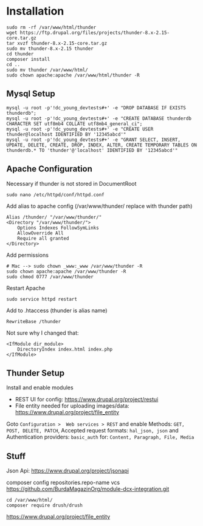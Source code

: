 # Installation

    sudo rm -rf /var/www/html/thunder
    wget https://ftp.drupal.org/files/projects/thunder-8.x-2.15-core.tar.gz
    tar xvzf thunder-8.x-2.15-core.tar.gz
    sudo mv thunder-8.x-2.15 thunder
    cd thunder
    composer install
    cd ..
    sudo mv thunder /var/www/html/
    sudo chown apache:apache /var/www/html/thunder -R


## Mysql Setup

    mysql -u root -p'!dc_young_devtests#+' -e "DROP DATABASE IF EXISTS thunderdb";
    mysql -u root -p'!dc_young_devtests#+' -e "CREATE DATABASE thunderdb CHARACTER SET utf8mb4 COLLATE utf8mb4_general_ci";
    mysql -u root -p'!dc_young_devtests#+' -e "CREATE USER thunder@localhost IDENTIFIED BY '12345abcd'"
    mysql -u root -p'!dc_young_devtests#+' -e "GRANT SELECT, INSERT, UPDATE, DELETE, CREATE, DROP, INDEX, ALTER, CREATE TEMPORARY TABLES ON thunderdb.* TO 'thunder'@'localhost' IDENTIFIED BY '12345abcd'"


## Apache Configuration

Necessary if thunder is not stored in DocumentRoot

    sudo nano /etc/httpd/conf/httpd.conf

Add alias to apache config (/var/www/thunder/ replace with thunder path)

    Alias /thunder/ "/var/www/thunder/"
    <Directory "/var/www/thunder/">
        Options Indexes FollowSymLinks
        AllowOverride All
        Require all granted
    </Directory>

Add permissions

    # Mac --> sudo chown _www:_www /var/www/thunder -R
    sudo chown apache:apache /var/www/thunder -R
    sudo chmod 0777 /var/www/thunder

Restart Apache

    sudo service httpd restart

Add to .htaccess (thunder is alias name)

    RewriteBase /thunder

Not sure why I changed that:

    <IfModule dir_module>
        DirectoryIndex index.html index.php
    </IfModule>


## Thunder Setup

Install and enable modules
* REST UI for config: https://www.drupal.org/project/restui
* File entity needed for uploading images/data: https://www.drupal.org/project/file_entity

Goto `Configuration >  Web services > REST` and enable Methods: `GET, POST, DELETE, PATCH`, Accepted request formats: `hal_json, json` and Authentication providers: `basic_auth` for: `Content, Paragraph, File, Media`


## Stuff

Json Api: https://www.drupal.org/project/jsonapi

composer config repositories.repo-name vcs https://github.com/BurdaMagazinOrg/module-dcx-integration.git

    cd /var/www/html/
    composer require drush/drush

https://www.drupal.org/project/file_entity
